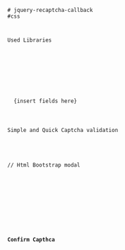 <code>
# jquery-recaptcha-callback
#css
<link ref="stylesheet" href="https://cdnjs.cloudflare.com/ajax/libs/toastr.js/2.1.3/toastr.min.css" />

Used Libraries

<script src="https://cdnjs.cloudflare.com/ajax/libs/jquery-validate/1.15.1/jquery.validate.min.js"></script>
<script src="https://cdnjs.cloudflare.com/ajax/libs/jquery-validate/1.15.0/additional-methods.min.js"></script>
<script src="https://cdnjs.cloudflare.com/ajax/libs/toastr.js/2.1.3/toastr.min.js"></script>
<form id="yourform">
  {insert fields here}
</form>


Simple and Quick Captcha validation

<script>
toastr.options = {
  "closeButton": false,
  "debug": false,
  "newestOnTop": false,
  "progressBar": false,
  "positionClass": "toast-top-center",
  "preventDuplicates": false,
  "onclick": null,
  "showDuration": "300",
  "hideDuration": "1000",
  "timeOut": "5000",
  "extendedTimeOut": "1000",
  "showEasing": "swing",
  "hideEasing": "linear",
  "showMethod": "fadeIn",
  "hideMethod": "fadeOut"
}


jQuery("#yourform").validate({
	   rules: {
	      // your rules
	   },
	   submitHandler: function (form) {
          jQuery("#bootstrapmodel").modal("show");
              setTimeout(function() {
                  createRecaptcha();
              }, 100);

              function ReCapthaCallback() {
                jQuery("#bootstrapmodel").modal("hide");
                  var Request;
                    var serializedData = jQuery("#yourform").serialize();

                    // fire off the request to /form.php
                    request = jQuery.ajax({
                            url: "insert url here",
                            type: "post",
                            data: serializedData
                    });

                    // callback handler that will be called on success
                    request.done(function (response, textStatus, jqXHR) {
                            toastr["success"]("test message", "Captcha Confirmation")
                            jQuery("#name").val('');
                            jQuery("#email").val('');
                            jQuery("#contact").val('');

                    });

                    // callback handler that will be called on failure
                    request.fail(function (jqXHR, textStatus, errorThrown) {
                            // statement here
                    });

              }

              function createRecaptcha() {
                grecaptcha.render("captcha", {sitekey: "SITE KEY HERE", theme: "light",'callback' : ReCapthaCallback,});
              }

        }
});
</script>

// Html Bootstrap modal
<div class="modal fade" id="bootstrapmodel" data-backdrop="static" data-keyboard="false">
  <div class="modal-dialog">
    <div class="modal-content">
      <div class="modal-header">
        <h4 class="modal-title">Confirm Capthca</h4>
      </div>
      <div class="modal-body">
        <div class='col-lg-4'>
          <div id="captcha"></div>
        </div>
      </div>
    </div>
  </div>
</div>

	   

</code>

